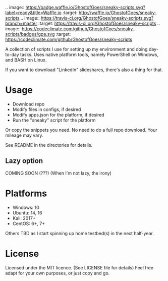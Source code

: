 .. image:: https://badge.waffle.io/GhostofGoes/sneaky-scripts.svg?label=ready&title=Waffle.io
    :target: http://waffle.io/GhostofGoes/sneaky-scripts
.. image:: https://travis-ci.org/GhostofGoes/sneaky-scripts.svg?branch=master
    :target: https://travis-ci.org/GhostofGoes/sneaky-scripts
.. image:: https://codeclimate.com/github/GhostofGoes/sneaky-scripts/badges/gpa.svg
    :target: https://codeclimate.com/github/GhostofGoes/sneaky-scripts


A collection of scripts I use for setting up my environment and doing day-to-day tasks.
Uses native platform tools, namely PowerShell on Windows, and BASH on Linux.


If you want to download "LinkedIn" slideshares, there's also a thing for that.



# Usage


* Download repo
* Modify files in configs, if desired
* Modify apps.json for the platform, if desired
* Run the "sneaky" script for the platform

Or copy the snippets you need. No need to do a full repo download. Your mileage may vary.

See README in the directories for details.


## Lazy option

COMING SOON (???)
(When I'm not lazy, the irony)


# Platforms
* Windows: 10
* Ubuntu: 14, 16
* Kali: 2017+
* CentOS: 6+, 7+

Others TBD as I start spinning up home testbed(s) in the next half-year.


# License
Licensed under the MIT licence. (See LICENSE file for details)
Feel free adapt for your own purposes, or just copy and go.
